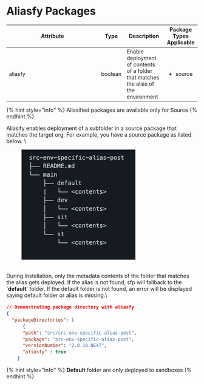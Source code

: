 # Aliasfy Packages



<table><thead><tr><th width="229">Attribute</th><th>Type</th><th>Description</th><th>Package Types Applicable</th></tr></thead><tbody><tr><td>aliasfy</td><td>boolean</td><td>Enable  deployment of contents of a folder that matches the alias of the environment</td><td><p></p><ul><li>source</li></ul><p></p></td></tr></tbody></table>

{% hint style="info" %}
Aliasified packages are available only for Source
{% endhint %}

Aliasify enables deployment of a subfolder in a source package that matches the target org. For example, you have a source package as listed below. \


<figure><img src="../../.gitbook/assets/image (46).png" alt=""><figcaption></figcaption></figure>

\
During Installation, only the metadata contents of the folder that matches the alias gets deployed. If the alias is not found, sfp will fallback to the '**default**' folder. If the default folder is not found, an error will be displayed saying default folder or alias is missing.\


```json
// Demonstrating package directory with aliasfy
{
  "packageDirectories": [
      {    
      "path": "src/src-env-specific-alias-post",
      "package": "src-env-specific-alias-post",
      "versionNumber": "2.0.10.NEXT",
      "aliasfy" : true
    }
```

{% hint style="info" %}
**Default** folder are only deployed to sandboxes
{% endhint %}
